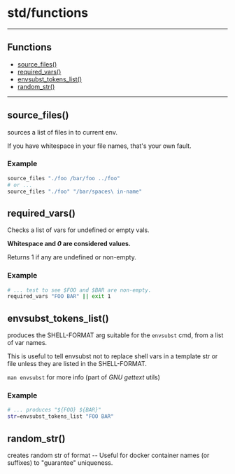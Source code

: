 # std/functions
---

## Functions

* [source\_files()](#source_files)
* [required\_vars()](#required_vars)
* [envsubst\_tokens\_list()](#envsubst_tokens_list)
* [random\_str()](#random_str)

---

## source\_files()

sources a list of files in to current env.

If you have whitespace in your file names, that's your
own fault.

### Example

```bash
source_files "./foo /bar/foo ../foo"
# or ...
source_files "./foo" "/bar/spaces\ in-name"

```

## required\_vars()

Checks a list of vars for undefined
or empty vals. 

**Whitespace and _0_ are considered values.**

Returns 1 if any are undefined or non-empty.

### Example

```bash
# ... test to see $FOO and $BAR are non-empty.
required_vars "FOO BAR" || exit 1

```

## envsubst\_tokens\_list()

produces the SHELL-FORMAT arg suitable for
the `envsubst` cmd, from a list of var names.

This is useful to tell envsubst not to replace shell vars
in a template str or file unless they are listed in the
SHELL-FORMAT.

`man envsubst` for more info (part of _GNU gettext_ utils)

### Example

```bash
# ... produces "${FOO} ${BAR}"
str=envsubst_tokens_list "FOO BAR"

```

## random\_str()

creates random str of format <datetime>-<integer>-<integer>
Useful for docker container names (or suffixes) to "guarantee" uniqueness.

